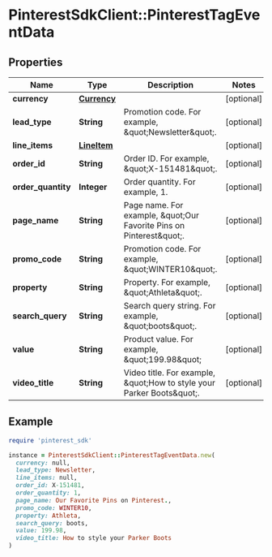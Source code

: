 # PinterestSdkClient::PinterestTagEventData

## Properties

| Name | Type | Description | Notes |
| ---- | ---- | ----------- | ----- |
| **currency** | [**Currency**](Currency.md) |  | [optional] |
| **lead_type** | **String** | Promotion code. For example, \&quot;Newsletter\&quot;. | [optional] |
| **line_items** | [**LineItem**](LineItem.md) |  | [optional] |
| **order_id** | **String** | Order ID. For example, \&quot;X-151481\&quot;. | [optional] |
| **order_quantity** | **Integer** | Order quantity. For example, 1. | [optional] |
| **page_name** | **String** | Page name. For example, \&quot;Our Favorite Pins on Pinterest\&quot;. | [optional] |
| **promo_code** | **String** | Promotion code. For example, \&quot;WINTER10\&quot;. | [optional] |
| **property** | **String** | Property. For example, \&quot;Athleta\&quot;. | [optional] |
| **search_query** | **String** | Search query string. For example, \&quot;boots\&quot;. | [optional] |
| **value** | **String** | Product value. For example, \&quot;199.98\&quot; | [optional] |
| **video_title** | **String** | Video title. For example, \&quot;How to style your Parker Boots\&quot;. | [optional] |

## Example

```ruby
require 'pinterest_sdk'

instance = PinterestSdkClient::PinterestTagEventData.new(
  currency: null,
  lead_type: Newsletter,
  line_items: null,
  order_id: X-151481,
  order_quantity: 1,
  page_name: Our Favorite Pins on Pinterest.,
  promo_code: WINTER10,
  property: Athleta,
  search_query: boots,
  value: 199.98,
  video_title: How to style your Parker Boots
)
```

